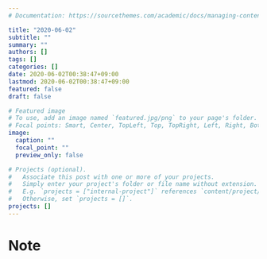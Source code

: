 ```yaml
---
# Documentation: https://sourcethemes.com/academic/docs/managing-content/

title: "2020-06-02"
subtitle: ""
summary: ""
authors: []
tags: []
categories: []
date: 2020-06-02T00:38:47+09:00
lastmod: 2020-06-02T00:38:47+09:00
featured: false
draft: false

# Featured image
# To use, add an image named `featured.jpg/png` to your page's folder.
# Focal points: Smart, Center, TopLeft, Top, TopRight, Left, Right, BottomLeft, Bottom, BottomRight.
image:
  caption: ""
  focal_point: ""
  preview_only: false

# Projects (optional).
#   Associate this post with one or more of your projects.
#   Simply enter your project's folder or file name without extension.
#   E.g. `projects = ["internal-project"]` references `content/project/deep-learning/index.md`.
#   Otherwise, set `projects = []`.
projects: []
---
```


# Note
